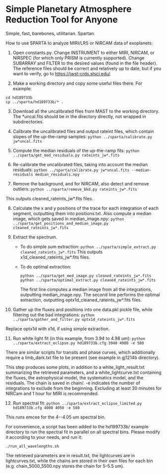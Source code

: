 # Simple Planetary Atmosphere Reduction Tool for Anyone

Simple, fast, barebones, utilitarian.  Spartan.

How to use SPARTA to analyze MIRI/LRS or NIRCAM data of exoplanets:

1. Open constants.py.  Change INSTRUMENT to either MIRI, NIRCAM, or NIRSPEC (for which only PRISM is currently supported).  Change SUBARRAY and FILTER to the desired values (found in the file header).  The reference files should be correct and relatively up to date, but if you want to verify, go to https://jwst-crds.stsci.edu/.

2. Make a working directory and copy some useful files there.  For example:
```mkdir hd189733b
cd hd189733b
cp ../sparta/hd189733b/* .
```

3. Download all the uncalibrated files from MAST to the working directory.  The *uncal.fits should be in the directory directly, not wrapped in subdirectories. 

4. Calibrate the uncalibrated files and output rateint files, which contain slopes of the up-the-ramp samples:
```python ../sparta/calibrate.py jw*uncal.fits```

5. Compute the median residuals of the up-the-ramp fits:
```python ../sparta/get_med_residuals.py rateints_jw*.fits```

6. Re-calibrate the uncalibrated files, taking into account the median residuals:
```python ../sparta/calibrate.py jw*uncal.fits --median-residuals median_residuals.npy```

7. Remove the background, and for NIRCAM, also detect and remove outliers:
```python ../sparta/remove_bkd.py rateints_jw*.fits```

This outputs cleaned_rateints_jw*.fits files.

8. Calculate the x and y positions of the trace for each integration of each segment, outputting them into positions.txt.
Also compute a median image, which gets saved in median_image.npy:
```python ../sparta/get_positions_and_median_image.py cleaned_rateints_jw*.fits```

9. Extract the spectrum.

   - To do simple sum extraction:
     ```python ../sparta/simple_extract.py cleaned_rateints_jw*.fits```
     This outputs x1d_cleaned_rateints_jw*.fits files.

   - To do optimal extraction:
     ```
     python ../sparta/get_med_image.py cleaned_rateints_jw*.fits
     python ../sparta/optimal_extract.py cleaned_rateints_jw*.fits
     ```

     The first line computes a median image from all the integrations, outputting median_image.npy.  The second line performs the optimal extraction, outputting optx1d_cleaned_rateints_jw*.fits files.

10. Gather up the fluxes and positions into one data.pkl pickle file, while filtering out the bad integrations:
```python ../sparta/gather_and_filter.py optx1d_rateints_jw*.fits```

Replace optx1d with x1d, if using simple extraction.

11. Run white light fit (in this example, from 3.94 to 4.98 um):
```python ../sparta/extract_eclipse.py hd189733b.cfg 3940 4980 -e 580```

There are similar scripts for transits and phase curves, which additionally require a limb_dark.txt file to be present (see example in gj1214b directory).

This step produces some plots, in addition to a white_light_result.txt summarizing the retrieved parameters, and a white_lightcurve.txt containing the fluxes, the astrophysical model, the systematics model, and the residuals.  The chain is saved in chain/.  -e indicates the number of integrations to exclude from the beginning.  Excluding at least 30 minutes for NIRCam and 1 hour for MIRI is recommended.

12. Run spectral fit:
```python ../sparta/extract_eclipse_limited.py hd189733b.cfg 4000 4050 -e 580```

This runs emcee for the 4--4.05 um spectral bin.

For convenience, a script has been added to the hd189733b/ example directory to run the spectral fit in parallel on all spectral bins.  Please modify it according to your needs, and run it:

```./run_all_wavelengths.sh```

The retrieved parameters are in result.txt, the lightcurves are in lightcurves.txt, while the chains are stored in their own files for each bin (e.g. chain_5000_5500.npy stores the chain for 5–5.5 um).
